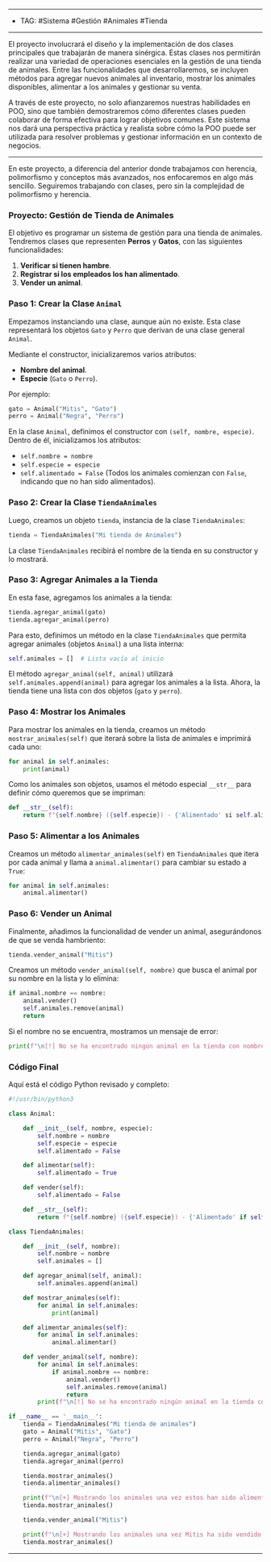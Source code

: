
-----
- TAG: #Sistema #Gestión #Animales #Tienda
----
El proyecto involucrará el diseño y la implementación de dos clases principales que trabajarán de manera sinérgica. Estas clases nos permitirán realizar una variedad de operaciones esenciales en la gestión de una tienda de animales. Entre las funcionalidades que desarrollaremos, se incluyen métodos para agregar nuevos animales al inventario, mostrar los animales disponibles, alimentar a los animales y gestionar su venta.

A través de este proyecto, no solo afianzaremos nuestras habilidades en POO, sino que también demostraremos cómo diferentes clases pueden colaborar de forma efectiva para lograr objetivos comunes. Este sistema nos dará una perspectiva práctica y realista sobre cómo la POO puede ser utilizada para resolver problemas y gestionar información en un contexto de negocios.

---

En este proyecto, a diferencia del anterior donde trabajamos con herencia, polimorfismo y conceptos más avanzados, nos enfocaremos en algo más sencillo. Seguiremos trabajando con clases, pero sin la complejidad de polimorfismo y herencia.

### Proyecto: Gestión de Tienda de Animales

El objetivo es programar un sistema de gestión para una tienda de animales. Tendremos clases que representen **Perros** y **Gatos**, con las siguientes funcionalidades:

1. **Verificar si tienen hambre**.
2. **Registrar si los empleados los han alimentado**.
3. **Vender un animal**.

### Paso 1: Crear la Clase `Animal`

Empezamos instanciando una clase, aunque aún no existe. Esta clase representará los objetos `Gato` y `Perro` que derivan de una clase general `Animal`.

Mediante el constructor, inicializaremos varios atributos:

- **Nombre del animal**.
- **Especie** (`Gato` o `Perro`).

Por ejemplo:

```python
gato = Animal("Mitis", "Gato")
perro = Animal("Negra", "Perro")
```

En la clase `Animal`, definimos el constructor con `(self, nombre, especie)`. Dentro de él, inicializamos los atributos:

- `self.nombre = nombre`
- `self.especie = especie`
- `self.alimentado = False` (Todos los animales comienzan con `False`, indicando que no han sido alimentados).

### Paso 2: Crear la Clase `TiendaAnimales`

Luego, creamos un objeto `tienda`, instancia de la clase `TiendaAnimales`:

```python
tienda = TiendaAnimales("Mi tienda de Animales")
```

La clase `TiendaAnimales` recibirá el nombre de la tienda en su constructor y lo mostrará.

### Paso 3: Agregar Animales a la Tienda

En esta fase, agregamos los animales a la tienda:

```python
tienda.agregar_animal(gato)
tienda.agregar_animal(perro)
```

Para esto, definimos un método en la clase `TiendaAnimales` que permita agregar animales (objetos `Animal`) a una lista interna:

```python
self.animales = []  # Lista vacía al inicio
```

El método `agregar_animal(self, animal)` utilizará `self.animales.append(animal)` para agregar los animales a la lista. Ahora, la tienda tiene una lista con dos objetos (`gato` y `perro`).

### Paso 4: Mostrar los Animales

Para mostrar los animales en la tienda, creamos un método `mostrar_animales(self)` que iterará sobre la lista de animales e imprimirá cada uno:

```python
for animal in self.animales:
    print(animal)
```

Como los animales son objetos, usamos el método especial `__str__` para definir cómo queremos que se impriman:

```python
def __str__(self):
    return f"{self.nombre} ({self.especie}) - {'Alimentado' si self.alimentado else 'Hambriento'}"
```

### Paso 5: Alimentar a los Animales

Creamos un método `alimentar_animales(self)` en `TiendaAnimales` que itera por cada animal y llama a `animal.alimentar()` para cambiar su estado a `True`:

```python
for animal in self.animales:
    animal.alimentar()
```

### Paso 6: Vender un Animal

Finalmente, añadimos la funcionalidad de vender un animal, asegurándonos de que se venda hambriento:

```python
tienda.vender_animal("Mitis")
```

Creamos un método `vender_animal(self, nombre)` que busca el animal por su nombre en la lista y lo elimina:

```python
if animal.nombre == nombre:
    animal.vender()
    self.animales.remove(animal)
    return
```

Si el nombre no se encuentra, mostramos un mensaje de error:

```python
print(f"\n[!] No se ha encontrado ningún animal en la tienda con nombre {nombre}")
```

### Código Final

Aquí está el código Python revisado y completo:

```python
#!/usr/bin/python3

class Animal: 

    def __init__(self, nombre, especie):
        self.nombre = nombre
        self.especie = especie
        self.alimentado = False

    def alimentar(self):
        self.alimentado = True

    def vender(self):
        self.alimentado = False

    def __str__(self):
        return f"{self.nombre} ({self.especie}) - {'Alimentado' if self.alimentado else 'Hambriento'}"

class TiendaAnimales:

    def __init__(self, nombre):
        self.nombre = nombre
        self.animales = []

    def agregar_animal(self, animal):
        self.animales.append(animal)

    def mostrar_animales(self):
        for animal in self.animales:
            print(animal)

    def alimentar_animales(self):
        for animal in self.animales:
            animal.alimentar()

    def vender_animal(self, nombre):
        for animal in self.animales:
            if animal.nombre == nombre:
                animal.vender()
                self.animales.remove(animal)
                return
        print(f"\n[!] No se ha encontrado ningún animal en la tienda con nombre {nombre}")

if __name__ == '__main__':
    tienda = TiendaAnimales("Mi tienda de animales")
    gato = Animal("Mitis", "Gato")
    perro = Animal("Negra", "Perro")

    tienda.agregar_animal(gato)
    tienda.agregar_animal(perro)

    tienda.mostrar_animales()
    tienda.alimentar_animales()

    print(f"\n[+] Mostrando los animales una vez estos han sido alimentados:\n")
    tienda.mostrar_animales()

    tienda.vender_animal("Mitis")

    print(f"\n[+] Mostrando los animales una vez Mitis ha sido vendido:\n")
    tienda.mostrar_animales()
```

---

